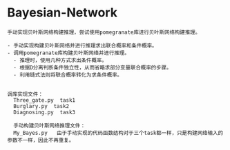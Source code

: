 # Bayesian-Network


    手动实现贝叶斯网络构建推理，尝试使用pomegranate库进行贝叶斯网络构建推理。

    - 手动实现构建贝叶斯网络并进行推理求出联合概率和条件概率。
    - 调用pomegranate库构建贝叶斯网络并进行推理。
      - 推理时，使用几种方式求出条件概率。
      - 根据D分离判断条件独立性，从而省略求部分变量联合概率的步骤。
      - 利用链式法则将联合概率转化为求条件概率。


    调库实现文件：
      Three_gate.py  task1
      Burglary.py  task2
      Diagnosing.py  task3

      手动构建贝叶斯网络推理文件：
      My_Bayes.py   由于手动实现的代码函数结构对于三个task都一样，只是构建网络输入的参数不一样，因此不再重复。
